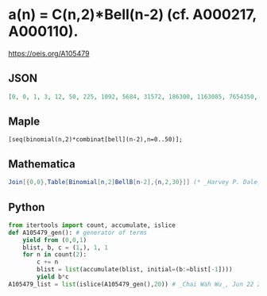 # a\(n\) \= C\(n,2\)\*Bell\(n\-2\) \(cf\. A000217, A000110\)\.
https://oeis.org/A105479
## JSON
```JSON
[0, 0, 1, 3, 12, 50, 225, 1092, 5684, 31572, 186300, 1163085, 7654350, 52928460, 383437327, 2902665885, 22907918640, 188082362120, 1603461748491, 14169892736484, 129594593170210, 1224875863061970, 11948280552370932, 120142063487658003, 1243853543811461148]
```
## Maple
```Maple
[seq(binomial(n,2)*combinat[bell](n-2),n=0..50)];
```
## Mathematica
```Mathematica
Join[{0,0},Table[Binomial[n,2]BellB[n-2],{n,2,30}]] (* _Harvey P. Dale_, May 06 2014 *)
```
## Python
```Python
from itertools import count, accumulate, islice
def A105479_gen(): # generator of terms
    yield from (0,0,1)
    blist, b, c = (1,), 1, 1
    for n in count(2):
        c += n
        blist = list(accumulate(blist, initial=(b:=blist[-1])))
        yield b*c
A105479_list = list(islice(A105479_gen(),20)) # _Chai Wah Wu_, Jun 22 2022
```
